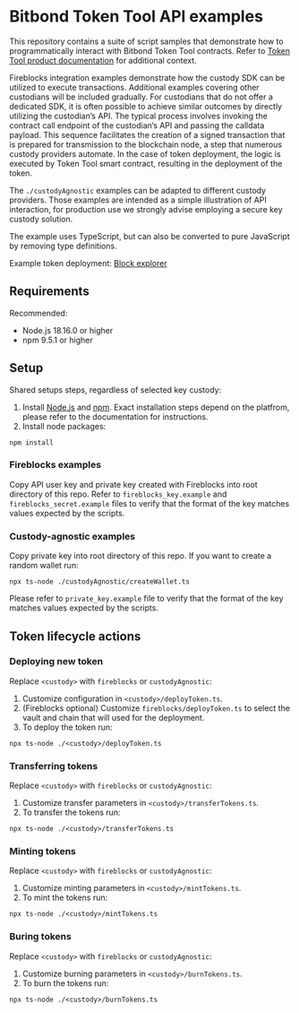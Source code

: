 # Bitbond Token Tool API examples
This repository contains a suite of script samples that demonstrate how to
programmatically interact with Bitbond Token Tool contracts. Refer to [Token Tool product documentation](https://docs.bitbond.com/asset-tokenization-suite/token-tool/intro-token-tool) for additional context.

Fireblocks integration examples demonstrate how the custody SDK can be utilized to execute transactions. Additional examples covering other custodians will be included gradually. For custodians that do not offer a dedicated SDK, it is often possible to achieve similar outcomes by directly utilizing the custodian’s API. The typical process involves invoking the contract call endpoint of the custodian’s API and passing the calldata payload. This sequence facilitates the creation of a signed transaction that is prepared for transmission to the blockchain node, a step that numerous custody providers automate. In the case of token deployment, the logic is executed by Token Tool smart contract, resulting in the deployment of the token.

The `./custodyAgnostic` examples can be adapted to different custody providers.
Those examples are intended as a simple illustration of API interaction, for production use we strongly advise employing a secure key custody solution.

The example uses TypeScript, but can also be converted to pure
JavaScript by removing type definitions.

Example token deployment: [Block explorer](https://mumbai.polygonscan.com/tx/0xd366367005e841cc97e0ffd02002114dfae41222559116b54f56298d45bf057d)

## Requirements
Recommended:
- Node.js 18.16.0 or higher
- npm 9.5.1 or higher

## Setup
Shared setups steps, regardless of selected key custody:
1. Install [Node.js](https://nodejs.org/en) and [npm](https://npmjs.com).
Exact installation steps depend on the platfrom, please refer to the documentation for instructions.
1. Install node packages:
```
npm install
```

### Fireblocks examples
Copy API user key and private key created with Fireblocks into root directory of this repo.
Refer to `fireblocks_key.example` and `fireblocks_secret.example` files to verify that
the format of the key matches values expected by the scripts.

### Custody-agnostic examples
Copy private key into root directory of this repo. If you want to create a random wallet run:
```
npx ts-node ./custodyAgnostic/createWallet.ts
```
Please refer to `private_key.example` file to verify that the format of the key
matches values expected by the scripts.

## Token lifecycle actions

### Deploying new token

Replace `<custody>` with `fireblocks` or `custodyAgnostic`:
1. Customize configuration in `<custody>/deployToken.ts`.
1. (Fireblocks optional) Customize `fireblocks/deployToken.ts` to select the vault and chain that will used for the deployment.
1. To deploy the token run:
```
npx ts-node ./<custody>/deployToken.ts
```

### Transferring tokens

Replace `<custody>` with `fireblocks` or `custodyAgnostic`:
1. Customize transfer parameters in `<custody>/transferTokens.ts`.
1. To transfer the tokens run:
```
npx ts-node ./<custody>/transferTokens.ts
```

### Minting tokens

Replace `<custody>` with `fireblocks` or `custodyAgnostic`:
1. Customize minting parameters in `<custody>/mintTokens.ts`.
1. To mint the tokens run:
```
npx ts-node ./<custody>/mintTokens.ts
```

### Buring tokens

Replace `<custody>` with `fireblocks` or `custodyAgnostic`:
1. Customize burning parameters in `<custody>/burnTokens.ts`.
1. To burn the tokens run:
```
npx ts-node ./<custody>/burnTokens.ts
```
